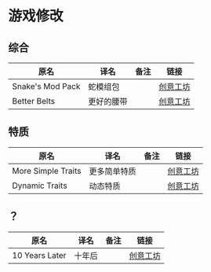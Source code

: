 # 游戏修改

## 综合

| 原名             | 译名       | 备注 | 链接                                                                          |
| ---------------- | ---------- | ---- | ----------------------------------------------------------------------------- |
| Snake's Mod Pack | 蛇模组包   |      | [创意工坊](https://steamcommunity.com/sharedfiles/filedetails/?id=2719327441) |
| Better Belts     | 更好的腰带 |      | [创意工坊](https://steamcommunity.com/sharedfiles/filedetails/?id=2127583399) |

## 特质

| 原名               | 译名         | 备注 | 链接                                                                          |
| ------------------ | ------------ | ---- | ----------------------------------------------------------------------------- |
| More Simple Traits | 更多简单特质 |      | [创意工坊](https://steamcommunity.com/sharedfiles/filedetails/?id=2792245343) |
| Dynamic Traits     | 动态特质     |      | [创意工坊](https://steamcommunity.com/sharedfiles/filedetails/?id=2459400130) |

## ？

| 原名           | 译名   | 备注 | 链接                                                                          |
| -------------- | ------ | ---- | ----------------------------------------------------------------------------- |
| 10 Years Later | 十年后 |      | [创意工坊](https://steamcommunity.com/sharedfiles/filedetails/?id=2820757649) |
